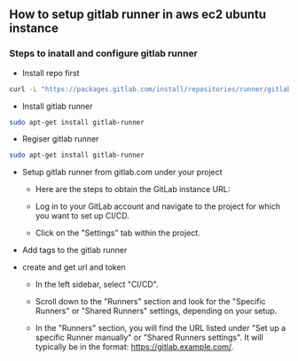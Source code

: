 ## How to setup gitlab runner in aws ec2 ubuntu instance


### Steps to inatall and configure gitlab runner 
- Install repo first

```bash
curl -L "https://packages.gitlab.com/install/repositories/runner/gitlab-runner/script.deb.sh" | sudo bash
```

- Install gitlab runner

```bash
sudo apt-get install gitlab-runner
```

- Regiser gitlab runner
```bash
sudo apt-get install gitlab-runner
```

- Setup gitlab runner from gitlab.com under your project

   - Here are the steps to obtain the GitLab instance URL:

   - Log in to your GitLab account and navigate to the project for which you want to set up CI/CD.

   - Click on the "Settings" tab within the project.

- Add tags to the gitlab runner
- create and get url and token

   - In the left sidebar, select "CI/CD".

   - Scroll down to the "Runners" section and look for the "Specific Runners" or "Shared Runners" settings, depending on your setup.

   - In the "Runners" section, you will find the URL listed under "Set up a specific Runner manually" or "Shared Runners settings". It will typically be in the format: https://gitlab.example.com/.
